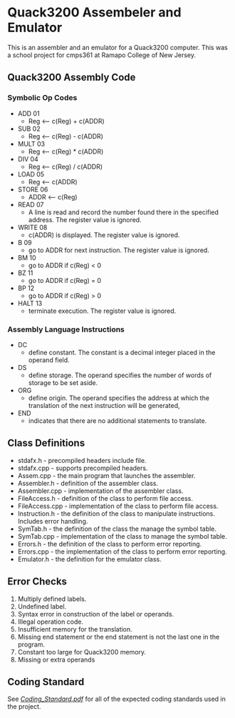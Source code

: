 # Quack3200 Assembeler and Emulator
This is an assembler and an emulator for a Quack3200 computer. This was a school project for cmps361 at Ramapo College of New Jersey.

## Quack3200 Assembly Code

### **Symbolic Op Codes**
- ADD 01 
  - Reg <-- c(Reg) + c(ADDR)
- SUB 02 
  - Reg <-- c(Reg) - c(ADDR)
- MULT 03 
  - Reg <-- c(Reg) * c(ADDR)
- DIV 04 
  - Reg <-- c(Reg) / c(ADDR)
- LOAD 05 
  - Reg <-- c(ADDR)
- STORE 06 
  - ADDR <-- c(Reg)
- READ 07 
  - A line is read and record the number found there in the specified address. The register value is ignored.
- WRITE 08 
  - c(ADDR) is displayed. The register value is ignored.
- B 09 
  - go to ADDR for next instruction. The register value is ignored.
- BM 10 
  - go to ADDR if c(Reg) < 0
- BZ 11 
  - go to ADDR if c(Reg) = 0
- BP 12 
  - go to ADDR if c(Reg) > 0
- HALT 13 
  - terminate execution. The register value is ignored.

### **Assembly Language Instructions**
- DC 
  - define constant. The constant is a decimal integer placed in the operand field.
- DS 
  - define storage. The operand specifies the number of words of storage to be set aside.
- ORG 
  - define origin. The operand specifies the address at which the translation of the next instruction will be generated,
- END
  - indicates that there are no additional statements to translate.

## Class Definitions

- stdafx.h - precompiled headers include file.
- stdafx.cpp - supports precompiled headers.
- Assem.cpp - the main program that launches the assembler.
- Assembler.h - definition of the assembler class.
- Assembler.cpp - implementation of the assembler class.
- FileAccess.h - definition of the class to perform file access.
- FileAccess.cpp - implementation of the class to perform file access.
- Instruction.h - the definition of the class to manipulate instructions. Includes error handling.
- SymTab.h - the definition of the class the manage the symbol table.
- SymTab.cpp - implementation of the class to manage the symbol table.
- Errors.h - the definition of the class to perform error reporting.
- Errors.cpp - the implementation of the class to perform error reporting.
- Emulator.h - the definition for the emulator class.

## Error Checks

1. Multiply defined labels.
2. Undefined label.
3. Syntax error in construction of the label or operands.
4. Illegal operation code.
5. Insufficient memory for the translation.
6. Missing end statement or the end statement is not the last one in the program.
7. Constant too large for Quack3200 memory.
8. Missing or extra operands

## Coding Standard

See [*Coding_Standard.pdf*](https://github.com/mmiladinov12/Quack3200-Assembler_Emulator/blob/master/Coding_Standards.pdf) for all of the expected coding standards used in the project.
